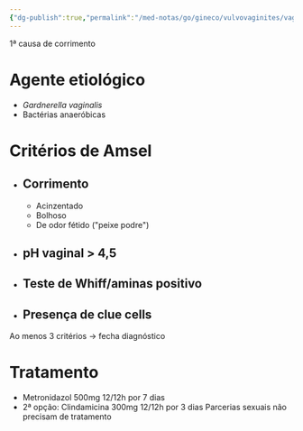 ```yaml
---
{"dg-publish":true,"permalink":"/med-notas/go/gineco/vulvovaginites/vaginose-bacteriana/"}
---
```


1ª causa de corrimento
# Agente etiológico
- *Gardnerella vaginalis*
- Bactérias anaeróbicas

# Critérios de Amsel
- ## Corrimento
	- Acinzentado
	- Bolhoso
	- De odor fétido ("peixe podre")
- ## pH vaginal > 4,5
- ## Teste de Whiff/aminas positivo
- ## Presença de clue cells
Ao menos 3 critérios -> fecha diagnóstico


# Tratamento
- Metronidazol 500mg 12/12h por 7 dias
- 2ª opção: Clindamicina 300mg 12/12h por 3 dias
Parcerias sexuais não precisam de tratamento
